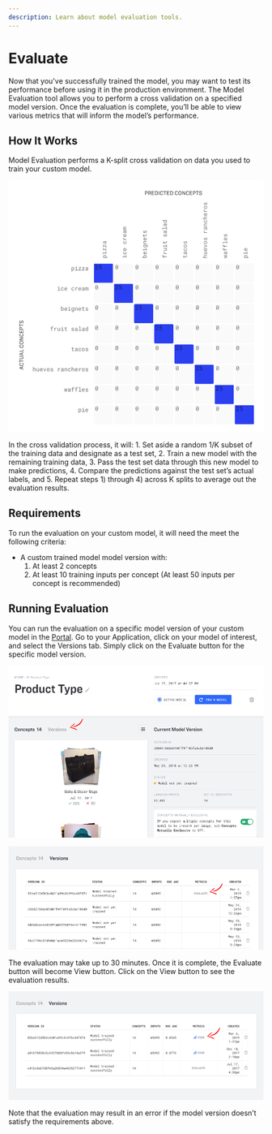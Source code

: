 ```yaml
---
description: Learn about model evaluation tools.
---
```


# Evaluate

Now that you've successfully trained the model, you may want to test its performance before using it in the production environment. The Model Evaluation tool allows you to perform a cross validation on a specified model version. Once the evaluation is complete, you’ll be able to view various metrics that will inform the model’s performance.

## How It Works

Model Evaluation performs a K-split cross validation on data you used to train your custom model.

![cross validation](../../../.gitbook/assets/cross_validation%20%282%29%20%282%29%20%282%29%20%283%29%20%283%29%20%283%29%20%283%29%20%286%29%20%286%29%20%284%29.jpg)

In the cross validation process, it will: 1. Set aside a random 1/K subset of the training data and designate as a test set, 2. Train a new model with the remaining training data, 3. Pass the test set data through this new model to make predictions, 4. Compare the predictions against the test set’s actual labels, and 5. Repeat steps 1\) through 4\) across K splits to average out the evaluation results.

## Requirements

To run the evaluation on your custom model, it will need the meet the following criteria:

* A custom trained model model version with:
  1. At least 2 concepts
  2. At least 10 training inputs per concept \(At least 50 inputs per concept is recommended\)

## Running Evaluation

You can run the evaluation on a specific model version of your custom model in the [Portal](https://clarifai.com/apps). Go to your Application, click on your model of interest, and select the Versions tab. Simply click on the Evaluate button for the specific model version.

![](../../../.gitbook/assets/previewui-versions-new%20%282%29%20%282%29%20%282%29%20%282%29%20%281%29.png)

![](../../../.gitbook/assets/preview-evaluate-new%20%282%29%20%282%29%20%282%29%20%283%29%20%283%29%20%283%29%20%283%29%20%286%29%20%287%29%20%284%29.png)

The evaluation may take up to 30 minutes. Once it is complete, the Evaluate button will become View button. Click on the View button to see the evaluation results.

![](../../../.gitbook/assets/preview-view-new%20%282%29%20%282%29.png)

Note that the evaluation may result in an error if the model version doesn’t satisfy the requirements above.

